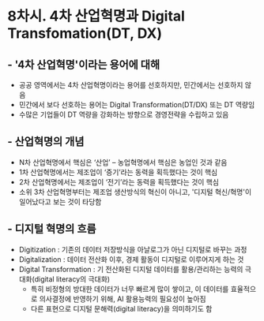 # 8차시. 4차 산업혁명과 Digital Transfomation(DT, DX)



## - '4차 산업혁명'이라는 용어에 대해

- 공공 영역에서는 4차 산업혁명이라는 용어를 선호하지만, 민간에서는 선호하지 않음
- 민간에서 보다 선호하는 용어는 Digital Transformation(DT/DX) 또는 DT 역량임
- 수많은 기업들이 DT 역량을 강화하는 방향으로 경영전략을 수립하고 있음





## - 산업혁명의 개념

- N차 산업혁명에서 핵심은 ‘산업’ – 농업혁명에서 핵심은 농업인 것과 같음
- 1차 산업혁명에서는 제조업이 ‘증기’라는 동력을 획득했다는 것이 핵심
- 2차 산업혁명에서는 제조업이 ‘전기’라는 동력을 획득했다는 것이 핵심
- 소위 3차 산업혁명부터는 제조업 생산방식의 혁신이 아니고, '디지털 혁신/혁명'이 일어났다고 보는 것이 타당함





## - 디지털 혁명의 흐름

- Digitization : 기존의 데이터 저장방식을 아날로그가 아닌 디지털로 바꾸는 과정
- Digitalization : 데이터 전산화 이후, 경제 활동이 디지털로 이루어지게 하는 것
- Digital Transformation : 기 전산화된 디지털 데이터를 활용/관리하는 능력의 극대화(digital literacy의 극대화)
  - 특히 비정형의 방대한 데이터가 너무 빠르게 많이 쌓이고, 이 데이터를 효율적으로 의사결정에 반영하기 위해, AI 활용능력의 필요성이 높아짐
  - 다른 표현으로 디지털 문해력(digital literacy)을 의미하기도 함

